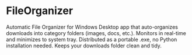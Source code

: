 # FileOrganizer
Automatic File Organizer for Windows  Desktop app that auto-organizes downloads into category folders (images, docs, etc.). Monitors in real-time and minimizes to system tray. Distributed as a portable .exe, no Python installation needed. Keeps your downloads folder clean and tidy.
